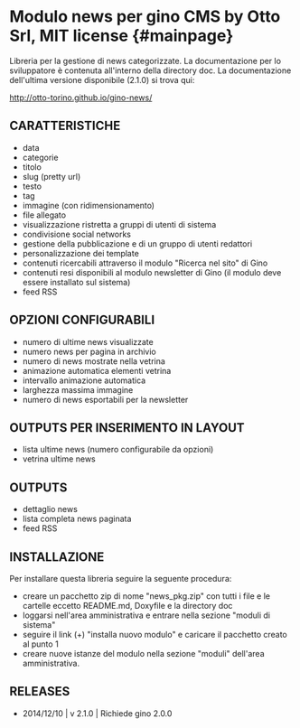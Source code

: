 Modulo news per gino CMS by Otto Srl, MIT license {#mainpage}
==============================================================
Libreria per la gestione di news categorizzate.
La documentazione per lo sviluppatore è contenuta all'interno della directory doc.
La documentazione dell'ultima versione disponibile (2.1.0) si trova qui:

http://otto-torino.github.io/gino-news/

CARATTERISTICHE
------------------------------
- data
- categorie
- titolo
- slug (pretty url)
- testo
- tag
- immagine (con ridimensionamento)
- file allegato
- visualizzazione ristretta a gruppi di utenti di sistema
- condivisione social networks
- gestione della pubblicazione e di un gruppo di utenti redattori
- personalizzazione dei template
- contenuti ricercabili attraverso il modulo "Ricerca nel sito" di Gino
- contenuti resi disponibili al modulo newsletter di Gino (il modulo deve essere installato sul sistema)
- feed RSS

OPZIONI CONFIGURABILI
------------------------------
- numero di ultime news visualizzate
- numero news per pagina in archivio
- numero di news mostrate nella vetrina
- animazione automatica elementi vetrina
- intervallo animazione automatica
- larghezza massima immagine
- numero di news esportabili per la newsletter

OUTPUTS PER INSERIMENTO IN LAYOUT
------------------------------
- lista ultime news (numero configurabile da opzioni)
- vetrina ultime news

OUTPUTS
------------------------------
- dettaglio news
- lista completa news paginata
- feed RSS

INSTALLAZIONE
------------------------------
Per installare questa libreria seguire la seguente procedura:

- creare un pacchetto zip di nome "news_pkg.zip" con tutti i file e le cartelle eccetto README.md, Doxyfile e la directory doc
- loggarsi nell'area amministrativa e entrare nella sezione "moduli di sistema"
- seguire il link (+) "installa nuovo modulo" e caricare il pacchetto creato al punto 1
- creare nuove istanze del modulo nella sezione "moduli" dell'area amministrativa.

RELEASES
------------------------------

- 2014/12/10 | v 2.1.0 | Richiede gino 2.0.0

